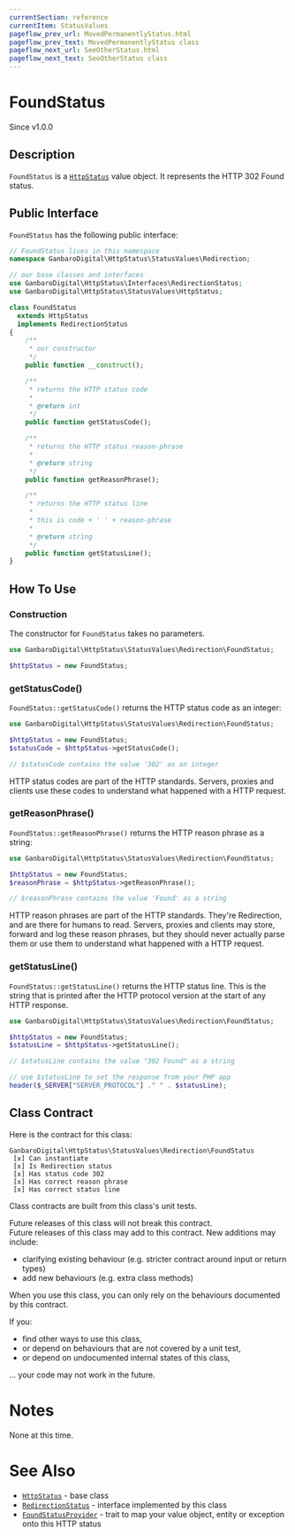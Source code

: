 ```yaml
---
currentSection: reference
currentItem: StatusValues
pageflow_prev_url: MovedPermanentlyStatus.html
pageflow_prev_text: MovedPermanentlyStatus class
pageflow_next_url: SeeOtherStatus.html
pageflow_next_text: SeeOtherStatus class
---
```


# FoundStatus

<div class="callout info">
Since v1.0.0
</div>

## Description

`FoundStatus` is a [`HttpStatus`](HttpStatus.html) value object. It represents the HTTP 302 Found status.

## Public Interface

`FoundStatus` has the following public interface:

```php
// FoundStatus lives in this namespace
namespace GanbaroDigital\HttpStatus\StatusValues\Redirection;

// our base classes and interfaces
use GanbaroDigital\HttpStatus\Interfaces\RedirectionStatus;
use GanbaroDigital\HttpStatus\StatusValues\HttpStatus;

class FoundStatus
  extends HttpStatus
  implements RedirectionStatus
{
    /**
     * our constructor
     */
    public function __construct();

    /**
     * returns the HTTP status code
     *
     * @return int
     */
    public function getStatusCode();

    /**
     * returns the HTTP status reason-phrase
     *
     * @return string
     */
    public function getReasonPhrase();

    /**
     * returns the HTTP status line
     *
     * this is code + ' ' + reason-phrase
     *
     * @return string
     */
    public function getStatusLine();
}
```

## How To Use

### Construction

The constructor for `FoundStatus` takes no parameters.

```php
use GanbaroDigital\HttpStatus\StatusValues\Redirection\FoundStatus;

$httpStatus = new FoundStatus;
```

### getStatusCode()

`FoundStatus::getStatusCode()` returns the HTTP status code as an integer:

```php
use GanbaroDigital\HttpStatus\StatusValues\Redirection\FoundStatus;

$httpStatus = new FoundStatus;
$statusCode = $httpStatus->getStatusCode();

// $statusCode contains the value '302' as an integer
```

HTTP status codes are part of the HTTP standards. Servers, proxies and clients use these codes to understand what happened with a HTTP request.

### getReasonPhrase()

`FoundStatus::getReasonPhrase()` returns the HTTP reason phrase as a string:

```php
use GanbaroDigital\HttpStatus\StatusValues\Redirection\FoundStatus;

$httpStatus = new FoundStatus;
$reasonPhrase = $httpStatus->getReasonPhrase();

// $reasonPhrase contains the value 'Found' as a string
```

HTTP reason phrases are part of the HTTP standards. They're Redirection, and are there for humans to read. Servers, proxies and clients may store, forward and log these reason phrases, but they should never actually parse them or use them to understand what happened with a HTTP request.

### getStatusLine()

`FoundStatus::getStatusLine()` returns the HTTP status line. This is the string that is printed after the HTTP protocol version at the start of any HTTP response.

```php
use GanbaroDigital\HttpStatus\StatusValues\Redirection\FoundStatus;

$httpStatus = new FoundStatus;
$statusLine = $httpStatus->getStatusLine();

// $statusLine contains the value "302 Found" as a string

// use $statusLine to set the response from your PHP app
header($_SERVER["SERVER_PROTOCOL"] ." " . $statusLine);
```

## Class Contract

Here is the contract for this class:

    GanbaroDigital\HttpStatus\StatusValues\Redirection\FoundStatus
     [x] Can instantiate
     [x] Is Redirection status
     [x] Has status code 302
     [x] Has correct reason phrase
     [x] Has correct status line

Class contracts are built from this class's unit tests.

<div class="callout success">
Future releases of this class will not break this contract.
</div>

<div class="callout info" markdown="1">
Future releases of this class may add to this contract. New additions may include:

* clarifying existing behaviour (e.g. stricter contract around input or return types)
* add new behaviours (e.g. extra class methods)
</div>

<div class="callout warning" markdown="1">
When you use this class, you can only rely on the behaviours documented by this contract.

If you:

* find other ways to use this class,
* or depend on behaviours that are not covered by a unit test,
* or depend on undocumented internal states of this class,

... your code may not work in the future.
</div>

# Notes

None at this time.

# See Also

* [`HttpStatus`](HttpStatus.html) - base class
* [`RedirectionStatus`](RedirectionStatus.html) - interface implemented by this class
* [`FoundStatusProvider`](../StatusProviders/FoundStatusProvider.html) - trait to map your value object, entity or exception onto this HTTP status
